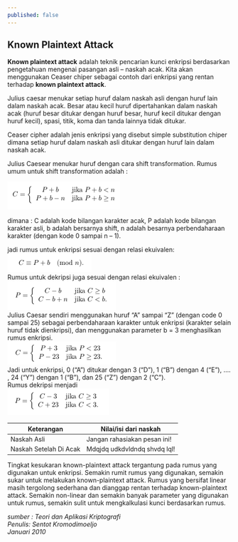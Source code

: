 ```yaml
---
published: false
---
```

## Known Plaintext Attack

__Known plaintext attack__ adalah teknik pencarian kunci enkripsi berdasarkan pengetahuan mengenai pasangan asli – naskah acak. Kita akan menggunakan Ceaser chiper sebagai contoh dari enkripsi yang rentan terhadap __known plaintext attack__.

Julius caesar menukar setiap huruf dalam naskah asli dengan huruf lain dalam naskah acak. Besar atau kecil huruf dipertahankan dalam naskah acak (huruf besar ditukar dengan huruf besar, huruf kecil ditukar dengan huruf kecil), spasi, titik, koma dan tanda lainnya tidak ditukar.

Ceaser cipher adalah jenis enkripsi yang disebut simple substitution chiper dimana setiap huruf dalam naskah asli ditukar dengan huruf lain dalam naskah acak. 

Julius Caesear menukar huruf dengan cara shift transformation. Rumus umum untuk shift transformation adalah : 

![rumus-shift-transformation.png](https://raw.githubusercontent.com/akhmadsyarif04/blog/gh-pages/_posts/rumus-shift-transformation.png)

dimana :
C adalah kode bilangan karakter acak,
P adalah kode bilangan karakter asli,
b adalah bersarnya shift,
n adalah besarnya perbendaharaan karakter (dengan kode 0 sampai n – 1).

jadi rumus untuk enkripsi sesuai dengan relasi ekuivalen:  
![rumus-shift-transformation-enkrip.png](https://raw.githubusercontent.com/akhmadsyarif04/blog/gh-pages/_posts/rumus-shift-transformation-enkrip.png)  
Rumus untuk dekripsi juga sesuai dengan relasi ekuivalen :  
![rumus-shift-transformation-dekrip.png](https://raw.githubusercontent.com/akhmadsyarif04/blog/gh-pages/_posts/rumus-shift-transformation-dekrip.png)  
Julius Caesar sendiri menggunakan huruf “A” sampai “Z”  (dengan code 0 sampai 25) sebagai perbendaharaan karakter untuk enkripsi (karakter selain huruf tidak dienkripsi), dan menggunakan parameter b = 3 menghasilkan rumus enkripsi.  
![contoh-rumus-julius-caesar-enkripsi.png](https://raw.githubusercontent.com/akhmadsyarif04/blog/gh-pages/_posts/contoh-rumus-julius-caesar-enkripsi.png)  
Jadi untuk enkripsi, 0 (“A”) ditukar dengan 3 (“D”), 1 (“B”) dengan 4 (“E”), …. , 24 (“Y”) dengan 1 (“B”), dan 25 (“Z”) dengan 2 (“C”).  
Rumus dekripsi menjadi  
![contoh-rumus-julius-caesar-dekripsi.png](https://raw.githubusercontent.com/akhmadsyarif04/blog/gh-pages/_posts/contoh-rumus-julius-caesar-dekripsi.png)

| Keterangan | Nilai/isi dari naskah |
|-------|--------|
| Naskah Asli | Jangan rahasiakan pesan ini! |  
| Naskah Setelah Di Acak | Mdqjdq udkdvldndq shvdq lql! | 

Tingkat kesukaran known-plaintext attack tergantung pada rumus yang digunakan untuk enkripsi. Semakin rumit rumus yang digunakan, semakin sukar untuk melakukan known-plaintext attack. Rumus yang bersifat linear masih tergolong sederhana dan dianggap rentan terhadap known-plaintext attack. Semakin non-linear dan semakin banyak parameter yang digunakan untuk rumus, semakin sulit untuk mengkalkulasi kunci berdasarkan rumus.

_sumber : Teori dan Aplikasi Kriptografi  
Penulis: Sentot Kromodimoeljo  
Januari 2010_
